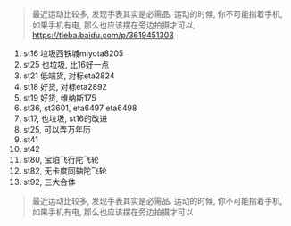 > 最近运动比较多, 发现手表其实是必需品. 运动的时候, 你不可能揣着手机, 如果手机有电, 那么也应该摆在旁边拍摄才可以,  https://tieba.baidu.com/p/3619451303

1. st16 垃圾西铁城miyota8205
2. st25 也垃圾, 比16好一点
3. st21 低端货, 对标eta2824
4. st18 好货, 对标eta2892
5. st19 好货, 维纳斯175
6. st36, st3601, eta6497 eta6498
7. st17, 也垃圾, st16的改进
8. st25, 可以弄万年历
8. st41
9. st42
10. st80, 宝珀飞行陀飞轮
11. st82, 无卡度同轴陀飞轮
1. st92, 三大合体



> 最近运动比较多, 发现手表其实是必需品. 运动的时候, 你不可能揣着手机, 如果手机有电, 那么也应该摆在旁边拍摄才可以